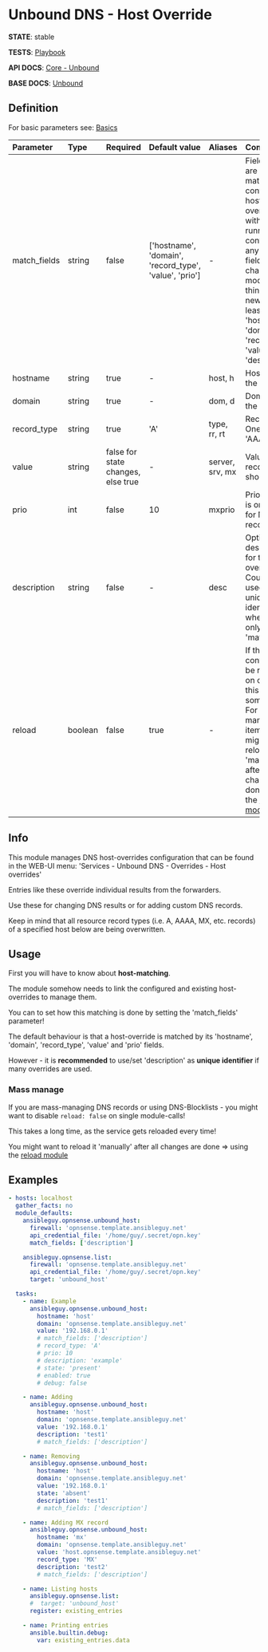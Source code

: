 # Unbound DNS - Host Override

**STATE**: stable

**TESTS**: [Playbook](https://github.com/ansibleguy/collection_opnsense/blob/stable/tests/unbound_host.yml)

**API DOCS**: [Core - Unbound](https://docs.opnsense.org/development/api/core/unbound.html)

**BASE DOCS**: [Unbound](https://docs.opnsense.org/manual/unbound.html)

## Definition

For basic parameters see: [Basics](https://github.com/ansibleguy/collection_opnsense/blob/stable/docs/use_basic.md#definition)

| Parameter  | Type   | Required | Default value | Aliases         | Comment                                                                                                                                                                                                                                            |
|:-----------|:-------|:---------|:--------------|:----------------|:---------------------------------------------------------------------------------------------------------------------------------------------------------------------------------------------------------------------------------------------------|
| match_fields     | string | false    | ['hostname', 'domain', 'record_type', 'value', 'prio']              | -               | Fields that are used to match configured host-overrides with the running config - if any of those fields are changed, the module will think it's a new entry. At least one of: 'hostname', 'domain', 'record_type', 'value', 'prio', 'description' |
| hostname     | string | true     | -             | host, h         | Hostname of the record                                                                                                                                                                                                                             |
| domain     | string | true     | -             | dom, d          | Domain of the record                                                                                                                                                                                                                               |
| record_type   | string | true     | 'A'           | type, rr, rt    | Record type. One of: 'A', 'AAAA', 'MX'                                                                                                                                                                                                             |
| value   | string | false for state changes, else true     | -             | server, srv, mx | Value the record should hold                                                                                                                                                                                                                       |
| prio | int    | false    | 10            | mxprio          | Priority that is only used for MX record types                                                                                                                                                                                                     |
| description | string | false    | -             | desc            | Optional description for the host-override. Could be used as unique-identifier when set as only 'match_field'.                                                                                                                                     |
| reload       | boolean | false    | true                 | -               | If the running config should be reloaded on change - this will take some time. For mass-managing items you might want to reload it 'manually' after all changes are done => using the [reload module](https://github.com/ansibleguy/collection_opnsense/blob/stable/docs/use_reload.md). |

## Info

This module manages DNS host-overrides configuration that can be found in the WEB-UI menu: 'Services - Unbound DNS - Overrides - Host overrides'

Entries like these override individual results from the forwarders.

Use these for changing DNS results or for adding custom DNS records.

Keep in mind that all resource record types (i.e. A, AAAA, MX, etc. records) of a specified host below are being overwritten.

## Usage

First you will have to know about **host-matching**.

The module somehow needs to link the configured and existing host-overrides to manage them.

You can to set how this matching is done by setting the 'match_fields' parameter!

The default behaviour is that a host-override is matched by its 'hostname', 'domain', 'record_type', 'value' and 'prio' fields.

However - it is **recommended** to use/set 'description' as **unique identifier** if many overrides are used.

### Mass manage

If you are mass-managing DNS records or using DNS-Blocklists - you might want to disable ```reload: false``` on single module-calls!

This takes a long time, as the service gets reloaded every time!

You might want to reload it 'manually' after all changes are done => using the [reload module](https://github.com/ansibleguy/collection_opnsense/blob/stable/docs/use_reload.md)


## Examples

```yaml
- hosts: localhost
  gather_facts: no
  module_defaults:
    ansibleguy.opnsense.unbound_host:
      firewall: 'opnsense.template.ansibleguy.net'
      api_credential_file: '/home/guy/.secret/opn.key'
      match_fields: ['description']

    ansibleguy.opnsense.list:
      firewall: 'opnsense.template.ansibleguy.net'
      api_credential_file: '/home/guy/.secret/opn.key'
      target: 'unbound_host'

  tasks:
    - name: Example
      ansibleguy.opnsense.unbound_host:
        hostname: 'host'
        domain: 'opnsense.template.ansibleguy.net'
        value: '192.168.0.1'
        # match_fields: ['description']
        # record_type: 'A'
        # prio: 10
        # description: 'example'
        # state: 'present'
        # enabled: true
        # debug: false

    - name: Adding
      ansibleguy.opnsense.unbound_host:
        hostname: 'host'
        domain: 'opnsense.template.ansibleguy.net'
        value: '192.168.0.1'
        description: 'test1'
        # match_fields: ['description']

    - name: Removing
      ansibleguy.opnsense.unbound_host:
        hostname: 'host'
        domain: 'opnsense.template.ansibleguy.net'
        value: '192.168.0.1'
        state: 'absent'
        description: 'test1'
        # match_fields: ['description']

    - name: Adding MX record
      ansibleguy.opnsense.unbound_host:
        hostname: 'mx'
        domain: 'opnsense.template.ansibleguy.net'
        value: 'host.opnsense.template.ansibleguy.net'
        record_type: 'MX'
        description: 'test2'
        # match_fields: ['description']

    - name: Listing hosts
      ansibleguy.opnsense.list:
      #  target: 'unbound_host'
      register: existing_entries

    - name: Printing entries
      ansible.builtin.debug:
        var: existing_entries.data
```
